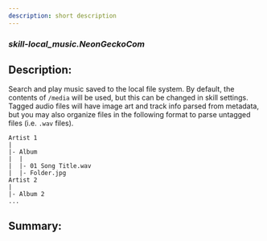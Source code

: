 ```yaml
---
description: short description
---
```


### _skill-local_music.NeonGeckoCom_  
## Description:  
Search and play music saved to the local file system. By default, the contents of
`/media` will be used, but this can be changed in skill settings. Tagged audio files
will have image art and track info parsed from metadata, but you may also organize
files in the following format to parse untagged files (i.e. `.wav` files).
```
Artist 1
|
|- Album
|  |
|  |- 01 Song Title.wav
|  |- Folder.jpg
Artist 2
|
|- Album 2
...
```  
  
  
  
## Summary:  
